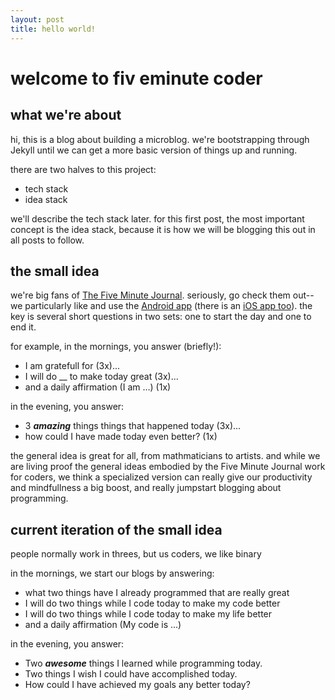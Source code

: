 ```yaml
---
layout: post
title: hello world!
---
```


# welcome to fiv eminute coder

## what we're about
hi, this is a blog about building a microblog.  we're bootstrapping through Jekyll until we can get a more basic version of things up and running. 

there are two halves to this project:
* tech stack 
* idea stack

we'll describe the tech stack later.  for this first post, the most important concept is the idea stack, because it is how we will be blogging this out in all posts to follow. 

## the small idea
we're big fans of [The Five Minute Journal](https://www.intelligentchange.com/products/the-five-minute-journal).  seriously, go check them out--we particularly like and use the [Android app](https://play.google.com/store/apps/details?id=com.intelligentchange.fiveminutejournal&hl=en) (there is an [iOS app too](https://itunes.apple.com/us/app/five-minute-journal/id1062945251?mt=8)).  the key is several short questions in two sets: one to start the day and one to end it.

for example, in the mornings, you answer (briefly!):
* I am gratefull for (3x)...
* I will do \_\_ to make today great (3x)...
* and a daily affirmation (I am ...) (1x)

in the evening, you answer:
* 3 **_amazing_** things things that happened today (3x)...
* how could I have made today even better? (1x)

the general idea is great for all, from mathmaticians to artists.  and while we are living proof the general ideas embodied by the Five Minute Journal work for coders, we think a specialized version can really give our productivity and mindfullness a big boost, and really jumpstart blogging about programming.

## current iteration of the small idea
people normally work in threes, but us coders, we like binary

in the mornings, we start our blogs by answering:
* what two things have I already programmed that are really great
* I will do two things while I code today to make my code better
* I will do two things while I code today to make my life better
* and a daily affirmation (My code is ...)

in the evening, you answer:
* Two **_awesome_** things I learned while programming today.
* Two things I wish I could have accomplished today.
* How could I have achieved my goals any better today?
